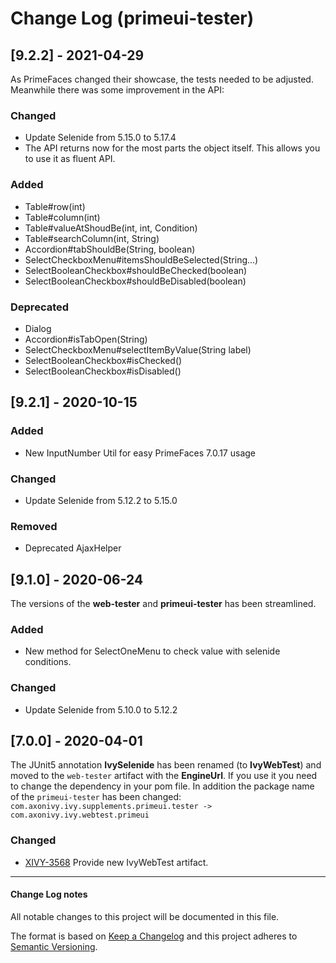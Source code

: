 # Change Log (primeui-tester)

## [9.2.2] - 2021-04-29

As PrimeFaces changed their showcase, the tests needed to be adjusted.
Meanwhile there was some improvement in the API:

### Changed

- Update Selenide from 5.15.0 to 5.17.4
- The API returns now for the most parts the object itself. This allows you to use it as fluent API.

### Added

- Table#row(int)
- Table#column(int)
- Table#valueAtShoudBe(int, int, Condition)
- Table#searchColumn(int, String)
- Accordion#tabShouldBe(String, boolean)
- SelectCheckboxMenu#itemsShouldBeSelected(String...)
- SelectBooleanCheckbox#shouldBeChecked(boolean)
- SelectBooleanCheckbox#shouldBeDisabled(boolean)

### Deprecated

- Dialog
- Accordion#isTabOpen(String)
- SelectCheckboxMenu#selectItemByValue(String label)
- SelectBooleanCheckbox#isChecked()
- SelectBooleanCheckbox#isDisabled()

## [9.2.1] - 2020-10-15

### Added

- New InputNumber Util for easy PrimeFaces 7.0.17 usage

### Changed

- Update Selenide from 5.12.2 to 5.15.0

### Removed

- Deprecated AjaxHelper

## [9.1.0] - 2020-06-24

The versions of the **web-tester** and **primeui-tester** has been streamlined.

### Added

- New method for SelectOneMenu to check value with selenide conditions.

### Changed

- Update Selenide from 5.10.0 to 5.12.2

## [7.0.0] - 2020-04-01

The JUnit5 annotation **IvySelenide** has been renamed (to **IvyWebTest**) and moved to the
`web-tester` artifact with the **EngineUrl**. If you use it you need to change the dependency in your
pom file.
In addition the package name of the `primeui-tester` has been changed: 
`com.axonivy.ivy.supplements.primeui.tester -> com.axonivy.ivy.webtest.primeui`

### Changed

- [XIVY-3568](https://jira.axonivy.com/jira/browse/XIVY-3568)
  Provide new IvyWebTest artifact.

---

#### Change Log notes

All notable changes to this project will be documented in this file.
 
The format is based on [Keep a Changelog](http://keepachangelog.com/)
and this project adheres to [Semantic Versioning](http://semver.org/).
